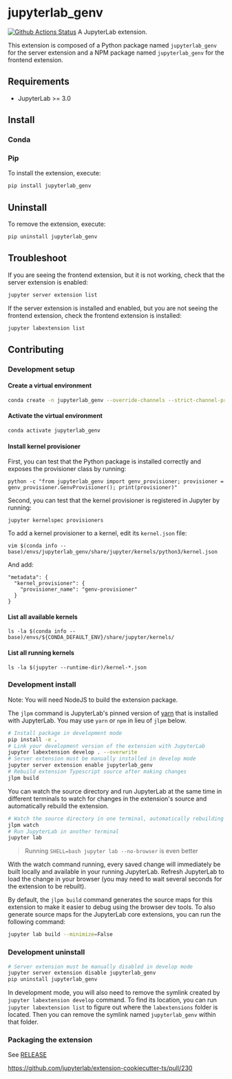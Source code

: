 # jupyterlab_genv

[![Github Actions Status](https://github.com/run-ai/jupyterlab_genv/workflows/Build/badge.svg)](https://github.com/run-ai/jupyterlab_genv/actions/workflows/build.yml)
A JupyterLab extension.

This extension is composed of a Python package named `jupyterlab_genv`
for the server extension and a NPM package named `jupyterlab_genv`
for the frontend extension.

## Requirements

- JupyterLab >= 3.0

## Install
### Conda

### Pip
To install the extension, execute:

```bash
pip install jupyterlab_genv
```

## Uninstall

To remove the extension, execute:

```bash
pip uninstall jupyterlab_genv
```

## Troubleshoot

If you are seeing the frontend extension, but it is not working, check
that the server extension is enabled:

```bash
jupyter server extension list
```

If the server extension is installed and enabled, but you are not seeing
the frontend extension, check the frontend extension is installed:

```bash
jupyter labextension list
```

## Contributing

### Development setup

#### Create a virtual environment

```bash
conda create -n jupyterlab_genv --override-channels --strict-channel-priority -c conda-forge -c nodefaults jupyterlab=3 cookiecutter nodejs jupyter-packaging git
```

#### Activate the virtual environment

```bash
conda activate jupyterlab_genv
```

 <!-- -c conda-forge -->

#### Install kernel provisioner
<!-- ....  -->
First, you can test that the Python package is installed correctly and exposes the provisioner class by running:

```
python -c "from jupyterlab_genv import genv_provisioner; provisioner = genv_provisioner.GenvProvisioner(); print(provisioner)"
```

Second, you can test that the kernel provisioner is registered in Jupyter by running:

```
jupyter kernelspec provisioners
```

To add a kernel provisioner to a kernel, edit its `kernel.json` file:

```
vim $(conda info --base)/envs/jupyterlab_genv/share/jupyter/kernels/python3/kernel.json
```

And add:

```
"metadata": {
  "kernel_provisioner": {
    "provisioner_name": "genv-provisioner"
  }
}
```

#### List all available kernels

```
ls -la $(conda info --base)/envs/${CONDA_DEFAULT_ENV}/share/jupyter/kernels/
```

#### List all running kernels

```
ls -la $(jupyter --runtime-dir)/kernel-*.json
```

### Development install

Note: You will need NodeJS to build the extension package.

The `jlpm` command is JupyterLab's pinned version of
[yarn](https://yarnpkg.com/) that is installed with JupyterLab. You may use
`yarn` or `npm` in lieu of `jlpm` below.

```bash
# Install package in development mode
pip install -e .
# Link your development version of the extension with JupyterLab
jupyter labextension develop . --overwrite
# Server extension must be manually installed in develop mode
jupyter server extension enable jupyterlab_genv
# Rebuild extension Typescript source after making changes
jlpm build
```

You can watch the source directory and run JupyterLab at the same time in different terminals to watch for changes in the extension's source and automatically rebuild the extension.

```bash
# Watch the source directory in one terminal, automatically rebuilding when needed
jlpm watch
# Run JupyterLab in another terminal
jupyter lab
```

> Running `SHELL=bash jupyter lab --no-browser` is even better

With the watch command running, every saved change will immediately be built locally and available in your running JupyterLab. Refresh JupyterLab to load the change in your browser (you may need to wait several seconds for the extension to be rebuilt).

By default, the `jlpm build` command generates the source maps for this extension to make it easier to debug using the browser dev tools. To also generate source maps for the JupyterLab core extensions, you can run the following command:

```bash
jupyter lab build --minimize=False
```

### Development uninstall

```bash
# Server extension must be manually disabled in develop mode
jupyter server extension disable jupyterlab_genv
pip uninstall jupyterlab_genv
```

In development mode, you will also need to remove the symlink created by `jupyter labextension develop`
command. To find its location, you can run `jupyter labextension list` to figure out where the `labextensions`
folder is located. Then you can remove the symlink named `jupyterlab_genv` within that folder.

### Packaging the extension

See [RELEASE](RELEASE.md)


https://github.com/jupyterlab/extension-cookiecutter-ts/pull/230
